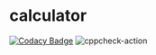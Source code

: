 # calculator
[![Codacy Badge](https://app.codacy.com/project/badge/Grade/5e7f9cccf8f44894882e3677db535075)](https://www.codacy.com/gh/saubhagyaashish/calculator/dashboard?utm_source=github.com&amp;utm_medium=referral&amp;utm_content=saubhagyaashish/calculator&amp;utm_campaign=Badge_Grade)
![cppcheck-action](https://github.com/saubhagyaashish/calculator/workflows/cppcheck-action/badge.svg)

